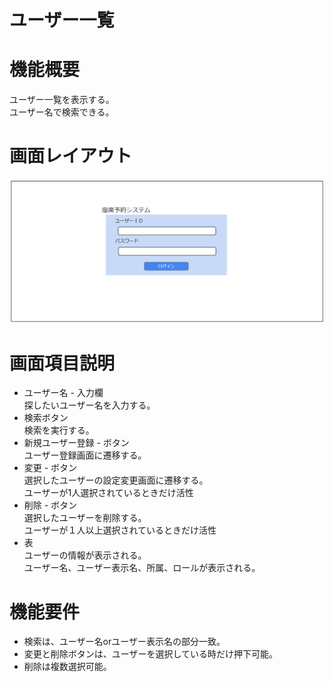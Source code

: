 # ユーザー一覧
# 機能概要
ユーザー一覧を表示する。  
ユーザー名で検索できる。
# 画面レイアウト
![画面レイアウト_ユーザー一覧](https://github.com/cuorain/SeatReservationSystem/blob/design/design/001_%E3%83%AD%E3%82%B0%E3%82%A4%E3%83%B3/image/%E7%94%BB%E9%9D%A2%E3%83%AC%E3%82%A4%E3%82%A2%E3%82%A6%E3%83%88_%E3%83%AD%E3%82%B0%E3%82%A4%E3%83%B3.png)
# 画面項目説明
* ユーザー名 - 入力欄  
探したいユーザー名を入力する。
* 検索ボタン  
検索を実行する。
* 新規ユーザー登録 - ボタン  
ユーザー登録画面に遷移する。
* 変更 - ボタン  
選択したユーザーの設定変更画面に遷移する。  
ユーザーが1人選択されているときだけ活性  
* 削除 - ボタン  
選択したユーザーを削除する。  
ユーザーが１人以上選択されているときだけ活性
* 表  
ユーザーの情報が表示される。  
ユーザー名、ユーザー表示名、所属、ロールが表示される。
# 機能要件
* 検索は、ユーザー名orユーザー表示名の部分一致。
* 変更と削除ボタンは、ユーザーを選択している時だけ押下可能。
* 削除は複数選択可能。
